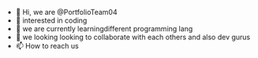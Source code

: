 - 👋 Hi, we are @PortfolioTeam04
- 👀 interested in coding
- 🌱 we are currently learningdifferent programming lang
- 💞️ we looking looking to collaborate with each others and also dev gurus
- 📫 How to reach us 

<!---
PortfolioTeam04/PortfolioTeam04 is a ✨ special ✨ repository because its `README.md` (this file) appears on your GitHub profile.
You can click the Preview link to take a look at your changes.
--->
